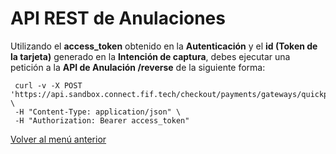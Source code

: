 # API REST de Anulaciones

Utilizando el **access_token** obtenido en la **Autenticación** y el **id (Token de la tarjeta)** generado en la **Intención de captura**, debes ejecutar una petición a la **API de Anulación /reverse** de la siguiente forma:

```
 curl -v -X POST 'https://api.sandbox.connect.fif.tech/checkout/payments/gateways/quickpay/token/{Token_de_tarjeta}/reverse' \
 -H "Content-Type: application/json" \
 -H "Authorization: Bearer access_token"
```

[Volver al menú anterior](pasarela-de-pagos/introduction.md)
